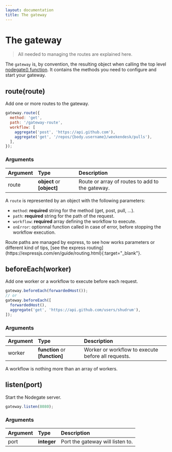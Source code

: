 ```yaml
---
layout: documentation
title: The gateway
---
```


# The gateway

> All needed to managing the routes are explained here.

The `gateway` is, by convention, the resulting object when calling the top level [nodegate()
function](/docs/initialization.html). It contains the methods you need to configure and start your gateway.

## route(route)

Add one or more routes to the gateway.

```js
gateway.route({
  method: 'get',
  path: '/gateway-route',
  workflow: [
    aggregate('post', 'https://api.github.com'),
    aggregate('get', '/repos/{body.username}/weekendesk/pulls'),
  ],
});
```

### Arguments

| Argument | Type                       | Description                                     |
| :------- | :------------------------- | :---------------------------------------------- |
| route    | **object** or **[object]** | Route or array of routes to add to the gateway. |

A `route` is represented by an object with the following parameters:

 - `method`: **required** string for the method (get, post, pull, ...).
 - `path`: **required** string for the path of the request.
 - `workflow`: **required** array defining the workflow to execute.
 - `onError`: optionnal function called in case of error, before stopping the workflow execution.

<div class="tip" markdown="1">
Route paths are managed by express, to see how works parameters or different kind of tips,
[see the express routing](https://expressjs.com/en/guide/routing.html){:target="_blank"}.
</div>

## beforeEach(worker)

Add one worker or a workflow to execute before each request.

```js
gateway.beforeEach(forwardedHost());
// or
gateway.beforeEach([
  forwardedHost(),
  aggregate('get', 'https://api.github.com/users/shudrum'),
]);
```

### Arguments

| Argument | Type                           | Description                                        |
| :------- | :----------------------------- | :------------------------------------------------- |
| worker   | **function** or **[function]** | Worker or workflow to execute before all requests. |

<div class="tip" markdown="1">
A workflow is nothing more than an array of workers.
</div>

## listen(port)

Start the Nodegate server.

```js
gateway.listen(8080);
```

### Arguments

| Argument | Type        | Description                      |
| :------- | :---------- | :------------------------------- |
| port     | **integer** | Port the gateway will listen to. |
